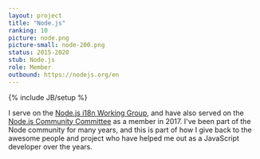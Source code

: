 ```yaml
---
layout: project
title: "Node.js"
ranking: 10
picture: node.png
picture-small: node-200.png
status: 2015-2020
stub: Node.js
role: Member
outbound: https://nodejs.org/en
---
```

{% include JB/setup %}

I serve on the [Node.js i18n Working Group](https://github.com/nodejs/i18n), and have also served on the [Node.js Community Committee](http://github.com/nodejs/community-committee) as a member in 2017. I've been part of the Node community for many years, and this is part of how I give back to the awesome people and project who have helped me out as a JavaScript developer over the years.

